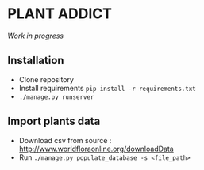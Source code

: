 # PLANT ADDICT

*Work in progress*

## Installation

- Clone repository
- Install requirements `pip install -r requirements.txt`
- `./manage.py runserver`

## Import plants data

- Download csv from source : http://www.worldfloraonline.org/downloadData
- Run `./manage.py populate_database -s <file_path>`
